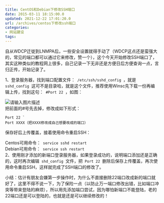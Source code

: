 ```yaml
---
title: CentOS和Debian下修改SSH端口
date: 2015-03-11 18:15:00.0
updated: 2021-12-22 17:01:20.0
url: /archives/centos下修改ssh端口
categories: 
- 网站建设
tags: 
---
```


<p>自从WDCP迁徙到LNMPA后，一些安全设置就得手动了（WDCP这点还是蛮强大的，常见的端口都可以通过它来修改，赞一个），这个今天开始修改SSH端口了，其实这种类似的教程网上很多，自己记录一下无非还是方便日后方便查询一点，言归正传，开始记录了。</p><p>1、登录服务器，找到端口配置文件：<code> /etc/ssh/sshd_config </code>，就是<code> sshd_config </code>这可不是目录哈，就是这个文件，推荐使用Winsc先下载一份再编辑上传，找到这句：<code> #Port 22 </code>，如图：</p><p><img src="https://cdn.uu126.cn/wp-content/uploads/2015/03/SSH01.jpg" alt="请输入图片描述" title="请输入图片描述"><br />把前面的#号先去掉，修改成如下形式：</p><pre><code>Port 22 `
Port XXXX（把XXXX修改成自己想要改成的端口）</code></pre><p>保存好后上传覆盖，接着使用命令重启SSH：</p><p>Centos可用命令：<code> service sshd restart </code><br />Debian可用命令：<code> service ssh restart </code> <br />2、使用刚才添加的新端口登录服务器，如果登录成功的，说明端口添加还是正确的，这时再次编辑<code> shd_config </code>文件，把<code> Port 22 </code>删除后保存上传覆盖，再次使用命令重启SSH，这样就完成了SSH端口的修改了。</p><p>小结：估计有朋友会嫌第一步操作时，为什么不直接删除22端口改成新的端口就好了，这里不得不说一下，为了保险一点（以防止万一端口修改出错，比如端口冲突等带来登陆的麻烦），所以用先添加端口尝试，因为哪怕新端口不能登陆，老的22端口还是可以登陆的，也就是还是可以继续修改的！</p>